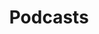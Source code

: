 ---
title: "Podcasts"
layout: archive
permalink: /podcasts/
collection: podcasts
entries_layout: grid
---